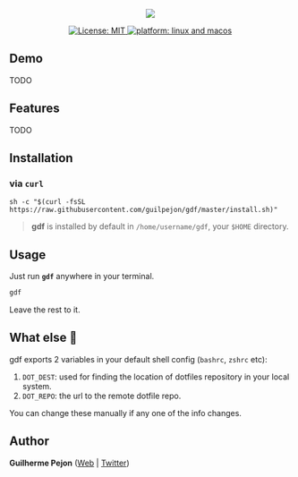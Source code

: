 <p align="center">
   <img src="https://user-images.githubusercontent.com/871362/67146077-9bb93f80-f25d-11e9-9119-dbd83b6b4b62.png">
</p>

<p align="center">
  <a href="https://github.com/Bhupesh-V/dotman/blob/master/LICENSE">
    <img alt="License: MIT" src="https://img.shields.io/github/license/Bhupesh-V/dotman" />
  </a>
  <a href="">
    <img alt="platform: linux and macos" src="https://img.shields.io/badge/platform-GNU/Linux %7C MacOS-blue">
  </a>
</p>

## Demo

TODO

## Features

TODO


## Installation

### via `curl`

```shell
sh -c "$(curl -fsSL https://raw.githubusercontent.com/guilpejon/gdf/master/install.sh)"
```

> **gdf** is installed by default in `/home/username/gdf`, your `$HOME` directory.

## Usage

Just run **`gdf`** anywhere in your terminal.

```bash
gdf
```
Leave the rest to it.

## What else 👀

gdf exports 2 variables in your default shell config (`bashrc`, `zshrc` etc):

1. `DOT_DEST`: used for finding the location of dotfiles repository in your local system.
2. `DOT_REPO`: the url to the remote dotfile repo.

You can change these manually if any one of the info changes.

## Author

**Guilherme Pejon** ([Web](https://guilpejon.me) | [Twitter](https://twitter.com/guilpejon))
